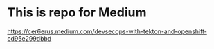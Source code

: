 # This is repo for Medium
https://cer6erus.medium.com/devsecops-with-tekton-and-openshift-cd95e299dbbd
